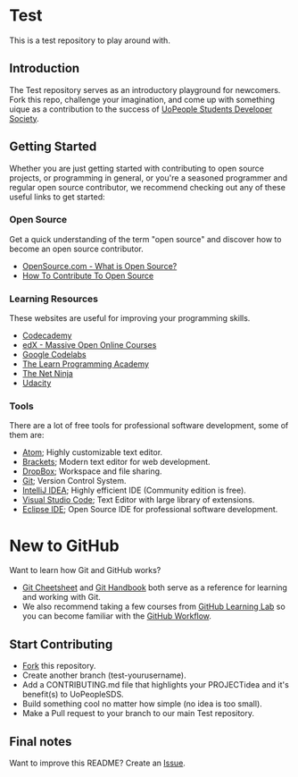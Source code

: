 # Test
This is a test repository to play around with.

## Introduction
The Test repository serves as an introductory playground for newcomers. Fork this repo, challenge your imagination, and come up with something uique as a contribution to the success of [UoPeople Students Developer Society](https://github.com/UoPeopleSDS).

## Getting Started
Whether you are just getting started with contributing to open source projects, or programming in general, or you're a seasoned programmer and regular open source contributor, we recommend checking out any of these useful links to get started:

### Open Source
Get a quick understanding of the term "open source" and discover how to become an open source contributor.
* [OpenSource.com - What is Open Source?](https://opensource.com/resources/what-open-source)
* [How To Contribute To Open Source](https://opensource.guide/how-to-contribute/)

### Learning Resources
These websites are useful for improving your programming skills.
* [Codecademy](https://www.codecademy.com/)
* [edX - Massive Open Online Courses](https://edx.org/)
* [Google Codelabs](https://codelabs.developers.google.com/)
* [The Learn Programming Academy](https://learnprogramming.academy/)
* [The Net Ninja](https://www.thenetninja.co.uk/)
* [Udacity](https://udacity.com/)

### Tools
There are a lot of free tools for professional software development, some of them are:
* [Atom](https://atom.io); Highly customizable text editor.
* [Brackets](http://brackets.io/); Modern text editor for web development.
* [DropBox](https://www.dropbox.com/); Workspace and file sharing.
* [Git](https://git-scm.com/); Version Control System.
* [IntelliJ IDEA](https://www.jetbrains.com/idea/); Highly efficient IDE (Community edition is free).
* [Visual Studio Code](https://code.visualstudio.com/); Text Editor with large library of extensions.
* [Eclipse IDE](https://www.eclipse.org/downloads/); Open Source IDE for professional software development.

# New to GitHub
Want to learn how Git and GitHub works?
* [Git Cheetsheet](https://services.github.com/on-demand/downloads/github-git-cheat-sheet.pdf) and [Git Handbook](https://guides.github.com/introduction/git-handbook/) both serve as a reference for learning and working with Git.
* We also recommend taking a few courses from [GitHub Learning Lab](https://lab.github.com/) so you can become familiar with the [GitHub Workflow](https://guides.github.com/introduction/flow/).

## Start Contributing
* [Fork](https://guides.github.com/activities/forking/) this repository.
* Create another branch (test-yourusername).
* Add a CONTRIBUTING.md file that highlights your PROJECTidea and it's benefit(s) to UoPeopleSDS.
* Build something cool no matter how simple (no idea is too small).
* Make a Pull request to your branch to our main Test repository.

## Final notes
Want to improve this README? Create an [Issue](https://guides.github.com/features/issues/).